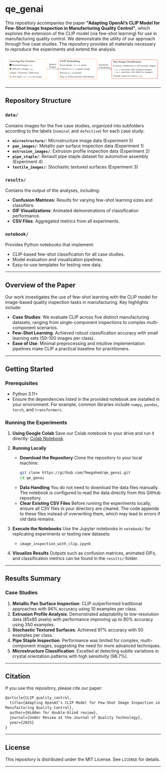 # qe_genai

This repository accompanies the paper **"Adapting OpenAI’s CLIP Model for Few-Shot Image Inspection in Manufacturing Quality Control"**, which explores the extension of the CLIP model (via few-shot learning) for use in manufacturing quality control. We demonstrate the utility of our approach through five case studies. The repository provides all materials necessary to reproduce the experiments and extend the analysis.

![Workflow for Learning and Classification](overview_fig.png)

---

## Repository Structure

### **`data/`**
Contains images for the five case studies, organized into subfolders according to the labels (`nominal` and `defective`) for each case study:
- **`microstructure/`**: Microstructure image data (Experiment 5)
- **`pan_images/`**: Metallic pan surface inspection data (Experiment 1)
- **`extrusion_images/`**: Extrusion profile inspection data (Experiment 2)
- **`pipe_staple/`**: Renault pipe staple dataset for automotive assembly (Experiment 4)
- **`textile_images/`**: Stochastic textured surfaces (Experiment 3)

### **`results/`**
Contains the output of the analyses, including:
- **Confusion Matrices**: Results for varying few-shot learning sizes and classifiers.
- **GIF Visualizations**: Animated demonstrations of classification performance.
- **CSV Files**: Aggregated metrics from all experiments.

### **`notebook/`**
Provides Python notebooks that implement:
- CLIP-based few-shot classification for all case studies.
- Model evaluation and visualization pipelines.
- Easy-to-use templates for testing new data.

---

## Overview of the Paper

Our work investigates the use of few-shot learning with the CLIP model for image-based quality inspection tasks in manufacturing. Key highlights include:
- **Case Studies**: We evaluate CLIP across five distinct manufacturing datasets, ranging from single-component inspections to complex multi-component scenarios.
- **Few-Shot Learning**: Achieved robust classification accuracy with small learning sets (50–100 images per class).
- **Ease of Use**: Minimal preprocessing and intuitive implementation pipelines make CLIP a practical baseline for practitioners.

---

## Getting Started

### Prerequisites
- Python 3.11+
- Ensure the dependencies listed in the provided notebook are installed in your environment. For example, common libraries include `numpy`, `pandas`, `torch`, and `transformers`.

### Running the Experiments

1. **Using Google Colab**
   Save our Colab notebook to your drive and run it directly:
   [Colab Notebook](https://colab.research.google.com/drive/1l6g3_hWyAhsW2S_KXgLiaasM9YlKcA-G?usp=sharing)

2. **Running Locally**
   - **Download the Repository**
     Clone the repository to your local machine:
     ```bash
     git clone https://github.com/fmegahed/qe_genai.git
     cd qe_genai
     ```
   - **Data Handling**
     You do not need to download the data files manually. The notebook is configured to read the data directly from this GitHub repository.
   - **Clear Existing CSV Files**
     Before running the experiments locally, ensure all CSV files in your directory are cleared. The code appends to these files instead of overwriting them, which may lead to errors if old data remains.

3. **Execute the Notebooks**
   Use the Jupyter notebooks in `notebook/` for replicating experiments or testing new datasets:
   - `image_inspection_with_clip.ipynb`

4. **Visualize Results**
   Outputs such as confusion matrices, animated GIFs, and classification metrics can be found in the `results/` folder.

---

## Results Summary

### Case Studies
1. **Metallic Pan Surface Inspection**: CLIP outperformed traditional approaches with 94% accuracy using 10 examples per class.
2. **Extrusion Profile Analysis**: Demonstrated adaptability to low-resolution data (85x85 pixels) with performance improving up to 80% accuracy using 350 examples.
3. **Stochastic Textured Surfaces**: Achieved 97% accuracy with 50 examples per class.
4. **Pipe Staple Inspection**: Performance was limited for complex, multi-component images, suggesting the need for more advanced techniques.
5. **Microstructure Classification**: Excelled at detecting subtle variations in crystal orientation patterns with high sensitivity (98.7%).

---

## Citation
If you use this repository, please cite our paper:

```
@article{CLIP_quality_control,
  title={Adapting OpenAI’s CLIP Model for Few-Shot Image Inspection in Manufacturing Quality Control},
  author={Hidden for double-blind review},
  journal={Under Review at the Journal of Quality Technology},
  year={2025}
}
```

---

## License
This repository is distributed under the MIT License. See `LICENSE` for details.

---
